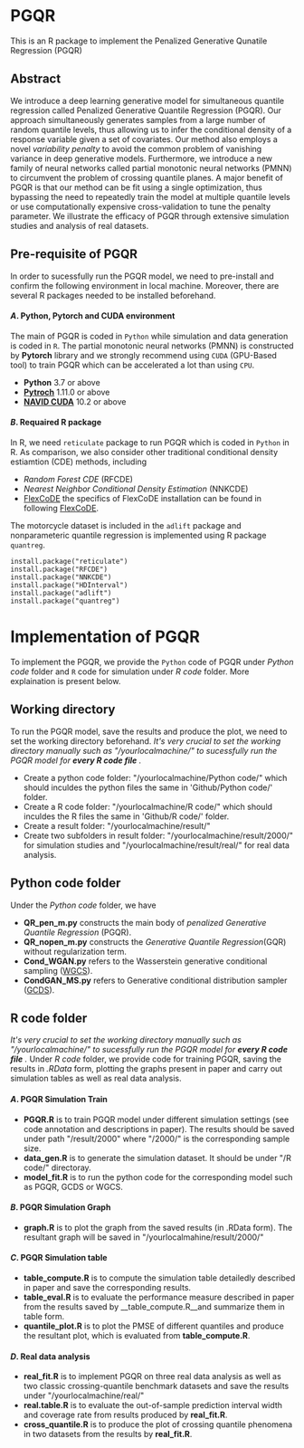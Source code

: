 # PGQR
This is an R package to implement the Penalized Generative Qunatile Regression (PGQR)

## Abstract 
We introduce a deep learning generative model for simultaneous quantile regression called Penalized Generative Quantile Regression (PGQR). Our approach simultaneously generates samples from a large number of random quantile levels, thus allowing us to infer the conditional density of a response variable given a set of covariates. Our method also employs a novel _variability penalty_ to avoid the common problem of vanishing variance in deep generative models. Furthermore, we introduce a new family of neural networks called partial monotonic neural networks (PMNN) to circumvent the problem of crossing quantile planes. A major benefit of PGQR is that our method can be fit using a single optimization, thus bypassing the need to repeatedly train the model at multiple quantile levels or use computationally expensive cross-validation to tune the penalty parameter. We illustrate the efficacy of PGQR through extensive simulation studies and analysis of real datasets.

## Pre-requisite of PGQR
In order to sucessfully run the PGQR model, we need to pre-install and confirm the following environment in local machine. Moreover, there are several R packages needed to be installed beforehand. 

#### _A_. Python, Pytorch and CUDA environment
The main of PGQR is coded in `Python` while simulation and data generation is coded in `R`. The partial monotonic neural networks (PMNN) is constructed by __Pytorch__ library and we strongly recommend using `CUDA` (GPU-Based tool) to train PGQR which can be accelerated a lot than using `CPU`.
- __Python__ 3.7 or above
- __[Pytroch](https://pytorch.org/)__ 1.11.0 or above
- __[NAVID CUDA](https://developer.nvidia.com/cuda-toolkit)__ 10.2 or above

#### _B_. Requaired R package 
In R, we need `reticulate` package to run PGQR which is coded in `Python` in R. As comparison, we also consider other traditional conditional density estiamtion (CDE) methods, including 
- _Random Forest CDE_ (RFCDE)
- _Nearest Neighbor Conditional Density Estimation_ (NNKCDE)
- [FlexCoDE](https://github.com/rizbicki/FlexCoDE) the specifics of FlexCoDE installation can be found in following [FlexCoDE](https://github.com/rizbicki/FlexCoDE). 

The motorcycle dataset is included in the `adlift` package and nonparameteric quantile regression is implemented using R package `quantreg`.
```
install.package("reticulate")
install.package("RFCDE")
install.package("NNKCDE")
install.package("HDInterval")
install.package("adlift")
install.package("quantreg")
```

# Implementation of PGQR
To implement the PGQR, we provide the `Python` code of PGQR under _Python code_ folder and `R` code for simulation under _R code_ folder. More explaination is present below.

## Working directory  ####
To run the PGQR model, save the results and produce the plot, we need to set the working directory beforehand. _It's very crucial to set the working directory manually such as "/yourlocalmachine/" to sucessfully run the PGQR model for __every R code file__ ._

- Create a python code folder: "/yourlocalmachine/Python code/" which should inculdes the python files the same in 'Github/Python code/' folder.
- Create a R code folder: "/yourlocalmachine/R code/" which should inculdes the R files the same in 'Github/R code/' folder.
- Create a result folder: "/yourlocalmachine/result/" 
- Create two subfolders in result folder: "/yourlocalmachine/result/2000/" for simulation studies and "/yourlocalmachine/result/real/" for real data analysis.  

## __Python code__ folder
Under the _Python code_ folder, we have
- __QR_pen_m.py__ constructs the main body of _penalized Generative Quantile Regression_ (PGQR).
- __QR_nopen_m.py__ constructs the _Generative Quantile Regression_(GQR) without regularization term.
- __Cond_WGAN.py__ refers to the Wasserstein generative conditional sampling ([WGCS](https://arxiv.org/pdf/2112.10039.pdf)).
- __CondGAN_MS.py__ refers to Generative conditional distribution sampler ([GCDS](https://www.tandfonline.com/doi/abs/10.1080/01621459.2021.2016424)).

## __R code__ folder
_It's very crucial to set the working directory manually such as "/yourlocalmachine/" to sucessfully run the PGQR model for __every R code file__ ._ Under _R code_ folder, we provide code for training PGQR, saving the results in _.RData_ form, plotting the graphs present in paper and carry out simulation tables as well as real data analysis.

#### _A_. PGQR Simulation Train

- __PGQR.R__ is to train PGQR model under different simulation settings (see code annotation and descriptions in paper). The results should be saved under path "/result/2000" where "/2000/" is the corresponding sample size.
- __data_gen.R__ is to generate the simulation dataset. It should be under "/R code/" directoray.
- __model_fit.R__ is to run the python code for the corresponding model such as PGQR, GCDS or WGCS.

#### _B_. PGQR Simulation Graph

- __graph.R__ is to plot the graph from the saved results (in .RData form). The resultant graph will be saved in "/yourlocalmahine/result/2000/"

#### _C_. PGQR Simulation table

- __table_compute.R__ is to compute the simulation table detailedly described in paper and save the corresponding results. 
- __table_eval.R__ is to evaluate the performance measure described in paper from the results saved by __table_compute.R__and summarize them in table form. 
- __quantile_plot.R__ is to plot the PMSE of different quantiles and produce the resultant plot, which is evaluated from __table_compute.R__.

#### _D_. Real data analysis

- __real_fit.R__ is to implement PGQR on three real data analysis as well as two classic crossing-quantile benchmark datasets and save the results under "/yourlocalmachine/real/"
- __real.table.R__ is to evaluate the out-of-sample prediction interval width and coverage rate from results produced by __real_fit.R__.
- __cross_quantile.R__ is to produce the plot of crossing quantile phenomena in two datasets from the results by __real_fit.R__.

























